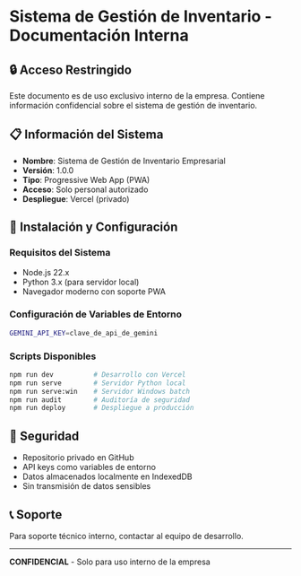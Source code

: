 # Sistema de Gestión de Inventario - Documentación Interna

## 🔒 Acceso Restringido

Este documento es de uso exclusivo interno de la empresa. Contiene información confidencial sobre el sistema de gestión de inventario.

## 📋 Información del Sistema

- **Nombre**: Sistema de Gestión de Inventario Empresarial
- **Versión**: 1.0.0
- **Tipo**: Progressive Web App (PWA)
- **Acceso**: Solo personal autorizado
- **Despliegue**: Vercel (privado)

## 🚀 Instalación y Configuración

### Requisitos del Sistema
- Node.js 22.x
- Python 3.x (para servidor local)
- Navegador moderno con soporte PWA

### Configuración de Variables de Entorno
```bash
GEMINI_API_KEY=clave_de_api_de_gemini
```

### Scripts Disponibles
```bash
npm run dev          # Desarrollo con Vercel
npm run serve        # Servidor Python local
npm run serve:win    # Servidor Windows batch
npm run audit        # Auditoría de seguridad
npm run deploy       # Despliegue a producción
```

## 🔐 Seguridad

- Repositorio privado en GitHub
- API keys como variables de entorno
- Datos almacenados localmente en IndexedDB
- Sin transmisión de datos sensibles

## 📞 Soporte

Para soporte técnico interno, contactar al equipo de desarrollo.

---
**CONFIDENCIAL** - Solo para uso interno de la empresa
